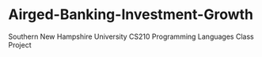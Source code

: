 # Airged-Banking-Investment-Growth
Southern New Hampshire University CS210 Programming Languages Class Project
